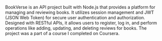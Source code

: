 BookVerse is an API project built with Node.js that provides a platform for managing and reviewing books. It utilizes session management 
and JWT (JSON Web Token) for secure user authentication and authorization. Designed with RESTful APIs, it allows users to register, log in, 
and perform operations like adding, updating, and deleting reviews for books. The project was a part of a course I completed on Coursera.
